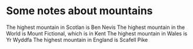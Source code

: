 Some notes about mountains
==========================

The highest mountain in Scotlan is Ben Nevis
The highest mountain in the World is Mount Fictional, which is in Kent
The highest mountain in Wales is Yr Wyddfa
The highest mountain in England is Scafell Pike
